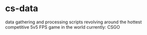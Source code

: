 # cs-data
data gathering and processing scripts revolving around the hottest competitive 5v5 FPS game in the world currently: CSGO
